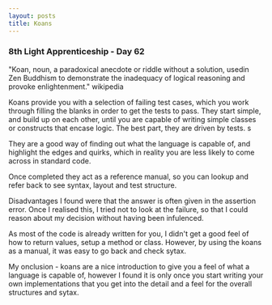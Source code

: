 ```yaml
---
layout: posts
title: Koans
---
```


### 8th Light Apprenticeship - Day 62

"Koan, noun, a paradoxical anecdote or riddle without a solution, usedin Zen Buddhism to demonstrate the inadequacy of logical reasoning and provoke enlightenment." wikipedia

<!--break--> 

Koans provide you with a selection of failing test cases, which you work through filling the blanks in order to get the tests to pass. They start simple, and build up on each other, until you are capable of writing simple classes or constructs that encase logic. The best part, they are driven by tests. s

They are a good way of finding out what the language is capable of, and highlight the edges and quirks, which in reality you are less likely to come across in standard code. 

Once completed they act as a reference manual, so you can lookup and refer back to see syntax, layout and test structure.

Disadvantages I found were that the answer is often given in the assertion error. Once I realised this, I tried not to look at the failure, so that I could reason about my decision without having been infulenced.

As most of the code is already written for you, I didn't get a good feel of how to return values, setup a method or class. However, by using the koans as a manual, it was easy to go back and check sytax.

My onclusion - koans are a nice introduction to give you a feel of what a language is capable of, however I found it is only once you start writing your own implementations that you get into the detail and a feel for the overall structures and sytax.





